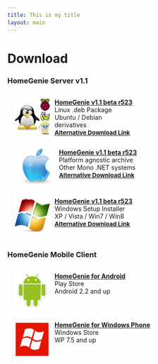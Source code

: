 ```yaml
---
title: This is my title
layout: main
---
```


# Download

### HomeGenie Server v1.1

<p style="float:left;text-wrap:no-wrap;margin-left:15px">
    <img src="images/logos/luxicon.png" alt="" style="margin-right:10px" align="left" width="82" align="left">
    <a title="Download HomeGenie for Debian Linux" href="https://github.com/genielabs/HomeGenie/releases/download/v1.1-beta.523/homegenie-beta_1.1.r523_all.deb"> <strong style="text-decoration: underline;">HomeGenie v1.1 beta r523</strong> </a>
    <br>
    Linux .deb Package
    <br>
    Ubuntu / Debian derivatives
    <br>
    <a title="Download HomeGenie for Debian Linux" href="https://sourceforge.net/projects/homegenie/files/homegenie-beta_1.1.r523_all.deb/download"> <strong style="text-decoration: underline;font-size:10pt">Alternative Download Link</strong> </a>
</p>
<p style="float:left;text-wrap:no-wrap;margin-left:25px">
    <img src="images/logos/macicon.png" alt="" style="margin-right:10px" align="left" width="82" align="left">
    <a title="Download HomeGenie platform agnostic archive" href="https://github.com/genielabs/HomeGenie/releases/download/v1.1-beta.523/homegenie_1_1_beta_r523.tgz"> <strong style="text-decoration: underline;">HomeGenie v1.1 beta r523</strong> </a>
    <br>
    Platform agnostic archive
    <br>
    Other Mono .NET systems
    <br>
    <a title="Download HomeGenie platform agnostic archive" href="https://sourceforge.net/projects/homegenie/files/homegenie_1_1_beta_r523.tgz/download"> <strong style="text-decoration: underline;font-size:10pt">Alternative Download Link</strong> </a>
</p>
<p style="float:left;text-wrap:no-wrap;margin-left:15px">
    <img src="images/logos/winicon.png" alt="" style="margin-right:10px" width="82" align="left">
    <a target="_top" title="Download HomeGenie for Windows" href="https://github.com/genielabs/HomeGenie/releases/download/v1.1-beta.523/HomeGenie_1_1_beta_r523.exe"> <strong style="text-decoration: underline;">HomeGenie v1.1 beta r523</strong> </a>
    <br>
    Windows Setup Installer
    <br>
    XP / Vista / Win7 / Win8
    <br>
    <a target="_top" title="Download HomeGenie for Windows" href="https://sourceforge.net/projects/homegenie/files/HomeGenie_1_1_beta_r523.exe/download"> <strong style="text-decoration: underline;font-size:10pt">Alternative Download Link</strong> </a>
</p>

<br clear="all"/>

<!--p style="float:left;text-wrap:no-wrap;margin-left:15px">
    <img src="images/logos/bug.png" alt="" style="margin-right:10px" align="left" width="82">
    <a title="Download latest HomeGenie testing package" href="http://sourceforge.net/projects/homegenie/files/testing">
        <strong style="text-decoration: underline;">HomeGenie 1.00 beta rev. 488</strong>
    </a>
    <br>
    .deb and .tgz packages<br />
    Latest <span style="font-weight: bold">testing</span> build
</p>
<br clear="all" /-->



### HomeGenie Mobile Client

<p style="float:left;text-wrap:no-wrap;margin-left:15px;">
    <img src="images/logos/android_logo.png" alt="" style="margin-right:10px" width="82" align="left">
    <a title="HomeGenie client for Android" href="https://play.google.com/store/apps/details?id=com.glabs.homegenie"> <strong style="text-decoration: underline;">HomeGenie for Android</strong> </a>
    <br>
    Play Store
    <br>
    Android 2.2 and up
</p>
<p style="float:left;text-wrap:no-wrap;margin-left:15px;">
    <img src="images/logos/wp_logo.png" alt="" style="margin-right:10px" width="82" align="left">
    <a title="HomeGenie client for Windows Phone" href="http://www.windowsphone.com/en-us/store/app/homegenie/b3bff0d6-f65a-4ce5-93f7-7be68d4849f3"> <strong style="text-decoration: underline;">HomeGenie for Windows Phone</strong> </a>
    <br>
    Windows Store
    <br>
    WP 7.5 and up
</p>
